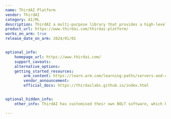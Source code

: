 ```yaml
---
name: ThirdAI Platform
vendor: ThirdAI
category: AI/ML
description: ThirdAI a multi-purpose library that provides a high-level API to build machine learning models. The platform provides an AI solution with lower cost and no GPUs, no embeddings, and no vector databases.
product_url: https://www.thirdai.com/thirdai-platform/
works_on_arm: true
release_date_on_arm: 2024/01/01


optional_info:
    homepage_url: https://www.thirdai.com/
    support_caveats:
    alternative_options:
    getting_started_resources:
        arm_content: https://learn.arm.com/learning-paths/servers-and-cloud-computing/thirdai-sentiment-analysis/
        vendor_announcement:
        official_docs: https://thirdailabs.github.io/index.html


optional_hidden_info:
    other_info: ThirdAI has customised their own BOLT software, which has been [benchmarked](https://aws.amazon.com/blogs/machine-learning/accelerating-large-scale-neural-network-training-on-cpus-with-thirdai-and-aws-graviton/) on AWS Graviton3. They supported Arm since at least 2024.

---
```


